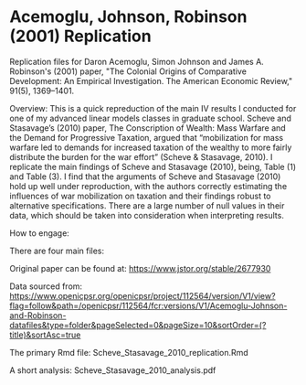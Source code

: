 # Acemoglu, Johnson, Robinson (2001) Replication

Replication files for Daron Acemoglu, Simon Johnson and James A. Robinson's (2001) paper, "The Colonial Origins of Comparative Development: An Empirical Investigation. The American Economic Review," 91(5), 1369–1401. 

Overview: This is a quick repreduction of the main IV results I conducted for one of my advanced linear models classes in graduate school. Scheve and Stasavage’s (2010) paper, The Conscription of Wealth: Mass Warfare and the Demand for Progressive Taxation, argued that “mobilization for mass warfare led to demands for increased taxation of the wealthy to more fairly distribute the burden for the war effort” (Scheve & Stasavage, 2010). I replicate the main findings of Scheve and Stasavage (2010), being, Table (1) and Table (3). I find that the arguments of Scheve and Stasavage (2010) hold up well under reproduction, with the authors correctly estimating the influences of war mobilization on taxation and their findings robust to alternative specifications. There are a large number of null values in their data, which should be taken into consideration when interpreting results.

How to engage:

There are four main files:

Original paper can be found at: https://www.jstor.org/stable/2677930 

Data sourced from: https://www.openicpsr.org/openicpsr/project/112564/version/V1/view?flag=follow&path=/openicpsr/112564/fcr:versions/V1/Acemoglu-Johnson-and-Robinson-datafiles&type=folder&pageSelected=0&pageSize=10&sortOrder=(?title)&sortAsc=true

The primary Rmd file: Scheve_Stasavage_2010_replication.Rmd

A short analysis: Scheve_Stasavage_2010_analysis.pdf
